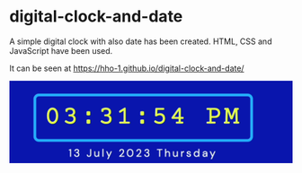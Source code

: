 # digital-clock-and-date

A simple digital clock with also date has been created. 
HTML, CSS and JavaScript have been used.

It can be seen at https://hho-1.github.io/digital-clock-and-date/



![Project preview is below:](./digital_clock.gif)

